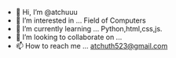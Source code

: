 - 👋 Hi, I’m @atchuuu
- 👀 I’m interested in ... Field of Computers
- 🌱 I’m currently learning ... Python,html,css,js.
- 💞️ I’m looking to collaborate on ... 
- 📫 How to reach me ... atchuth523@gmail.com

<!---
atchuuu/atchuuu is a ✨ special ✨ repository because its `README.md` (this file) appears on your GitHub profile.
You can click the Preview link to take a look at your changes.
--->
